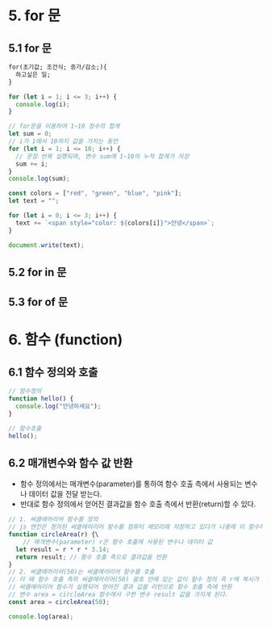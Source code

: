 # 5. for 문

## 5.1 for 문

```txt
for(초기값; 조건식; 증가/감소;){
  하고싶은 일;
}
```

```js
for (let i = 1; i <= 3; i++) {
  console.log(i);
}

// for문을 이용하여 1~10 정수의 합계
let sum = 0;
// i가 1에서 10까지 값을 가지는 동안
for (let i = 1; i <= 10; i++) {
  // 문장 반복 실행되며, 변수 sum에 1~10의 누적 합계가 저장
  sum += i;
}
console.log(sum);

const colors = ["red", "green", "blue", "pink"];
let text = "";

for (let i = 0; i <= 3; i++) {
  text += `<span style="color: ${colors[i]}">안녕</span>`;
}

document.write(text);
```

## 5.2 for in 문

## 5.3 for of 문

# 6. 함수 (function)

## 6.1 함수 정의와 호출

```js
// 함수정의
function hello() {
  console.log("안녕하세요");
}

// 함수호출
hello();
```

## 6.2 매개변수와 함수 값 반환

- 함수 정의에서는 매개변수(parameter)를 통하여 함수 호출 측에서 사용되는 변수나 데이터 값을 전달 받는다.
- 반대로 함수 정의에서 얻어진 결과값을 함수 호출 측에서 반환(return)할 수 있다.

```js
// 1. 써클에어리어 함수를 정의
// js 엔진은 정의된 써클에어리어 함수를 컴퓨터 메모리에 저장하고 있다가 나중에 이 함수에 대한 호출이 일어날 때만 이 함수가 실행
function circleArea(r) {\
    // 매개변수(parameter) r은 함수 호출에 사용된 변수나 데이터 값
  let result = r * r * 3.14;
  return result; // 함수 호출 측으로 결과값을 반환
}
// 2. 써클에어리어(50)는 써클에어리어 함수를 호출
// 이 때 함수 호출 측의 써클에어리어(50) 괄호 안에 있는 값이 함수 정의 측 r에 복사가 된다.
// 써클에어리어 함수가 실행되어 얻어진 결과 값을 리턴으로 함수 호출 측에 반환
// 변수 area = circleArea 함수에서 구한 변수 result 값을 가지게 된다.
const area = circleArea(50);

console.log(area);
```
